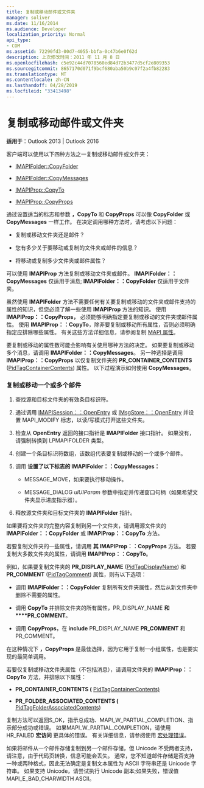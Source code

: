 ```yaml
---
title: 复制或移动邮件或文件夹
manager: soliver
ms.date: 11/16/2014
ms.audience: Developer
localization_priority: Normal
api_type:
- COM
ms.assetid: 72290fd3-00d7-4055-bbfa-0c47b6e0f62d
description: 上次修改时间：2011 年 11 月 8 日
ms.openlocfilehash: c5e92c44d7078560ed84d72b3477d5cf2e809353
ms.sourcegitcommit: 8657170d071f9bcf680aba50b9c07f2a4fb82283
ms.translationtype: MT
ms.contentlocale: zh-CN
ms.lasthandoff: 04/28/2019
ms.locfileid: "33413498"
---
```

# <a name="copying-or-moving-a-message-or-a-folder"></a>复制或移动邮件或文件夹
  
**适用于**：Outlook 2013 | Outlook 2016 
  
客户端可以使用以下四种方法之一复制或移动邮件或文件夹：
  
- [IMAPIFolder::CopyFolder](imapifolder-copyfolder.md)
    
- [IMAPIFolder::CopyMessages](imapifolder-copymessages.md)
    
- [IMAPIProp::CopyTo](imapiprop-copyto.md)
    
- [IMAPIProp::CopyProps](imapiprop-copyprops.md)
    
通过设置适当的标志和参数 **，CopyTo** 和 **CopyProps** 可以像 **CopyFolder** 或 **CopyMessages** 一样工作。 在决定调用哪种方法时，请考虑以下问题：
  
- 复制或移动文件夹还是邮件？
    
- 您有多少关于要移动或复制的文件夹或邮件的信息？
    
- 将移动或复制多少文件夹或邮件属性？
    
可以使用 **IMAPIProp** 方法复制或移动文件夹或邮件。 **IMAPIFolder：：CopyMessages** 仅适用于消息; **IMAPIFolder：：CopyFolder** 仅适用于文件夹。 
  
虽然使用 **IMAPIFolder** 方法不需要任何有关要复制或移动的文件夹或邮件支持的属性的知识，但您必须了解一些使用 **IMAPIProp** 方法的知识。 使用 **IMAPIProp：：CopyProps，** 必须能够明确指定要复制或移动的文件夹或邮件属性。 使用 **IMAPIProp：：CopyTo**，除非要复制或移动所有属性，否则必须明确指定应排除哪些属性。 有关这些方法详细信息，请参阅复制 [MAPI 属性](copying-mapi-properties.md)。
  
要复制或移动的属性数可能会影响有关使用哪种方法的决定。 如果要复制或移动多个消息，请调用 **IMAPIFolder：：CopyMessages**。 另一种选择是调用 **IMAPIProp：：CopyProps** 以仅复制文件夹的 **PR_CONTAINER_CONTENTS** ([PidTagContainerContents](pidtagcontainercontents-canonical-property.md)) 属性。 以下过程演示如何使用 **CopyMessages**。 
  
### <a name="to-copy-or-move-one-or-more-messages"></a>复制或移动一个或多个邮件
  
1. 查找源和目标文件夹的有效条目标识符。
    
2. 通过调用 [IMAPISession：：OpenEntry](imapisession-openentry.md) 或 [IMsgStore：：OpenEntry](imsgstore-openentry.md) 并设置 MAPI_MODIFY 标志，以读/写模式打开这些文件夹。 
    
3. 检查从 **OpenEntry** 返回的接口指针是 **IMAPIFolder** 接口指针。 如果没有，请强制转换到 LPMAPIFOLDER 类型。 
    
4. 创建一个条目标识符数组，该数组代表要复制或移动的一个或多个邮件。 
    
5. 调用 **设置了以下标志的 IMAPIFolder：：CopyMessages：** 
    
   - MESSAGE_MOVE，如果要执行移动操作。 
    
   - MESSAGE_DIALOG  _ulUIParam_ 参数中指定并传递窗口句柄（如果希望文件夹显示进度指示器）。 
    
6. 释放源文件夹和目标文件夹的 **IMAPIFolder** 指针。 
    
如果要将文件夹的完整内容复制到另一个文件夹，请调用源文件夹的 **IMAPIFolder：：CopyFolder** 或 **IMAPIProp：：CopyTo** 方法。 
  
若要复制文件夹的一些属性，请调用 **其 IMAPIProp：：CopyProps** 方法。 若要复制大多数文件夹的属性，请调用 **IMAPIProp：：CopyTo**。 
  
例如，如果要复制文件夹的 **PR_DISPLAY_NAME** ([PidTagDisplayName](pidtagdisplayname-canonical-property.md)) 和 **PR_COMMENT** ([PidTagComment](pidtagcomment-canonical-property.md)) 属性，则有以下选项：
  
- 调用 **IMAPIFolder：：CopyFolder** 复制所有文件夹属性，然后从新文件夹中删除不需要的属性。 
    
- 调用 **CopyTo** 并排除文件夹的所有属性，PR_DISPLAY_NAME **和****PR_COMMENT**。 
    
- 调用 **CopyProps**，在 **include** PR_DISPLAY_NAME **PR_COMMENT** 和 PR_COMMENT。 
    
在这种情况下 **，CopyProps** 是最佳选择，因为它用于复制一小组属性，也是要实现的最简单调用。 
  
若要仅复制或移动文件夹属性（不包括消息），请调用文件夹的 **IMAPIProp：：CopyTo** 方法，并排除以下属性： 
  
- **PR_CONTAINER_CONTENTS (** [PidTagContainerContents)](pidtagcontainercontents-canonical-property.md)
    
- **PR_FOLDER_ASSOCIATED_CONTENTS (** [PidTagFolderAssociatedContents](pidtagfolderassociatedcontents-canonical-property.md)) 
    
复制方法可以返回S_OK，指示总成功、MAPI_W_PARTIAL_COMPLETION、指示部分成功或错误。 如果MAPI_W_PARTIAL_COMPLETION，请使用 HR_FAILED **宏访问** 更具体的错误。 有关详细信息，请参阅使用 [宏处理错误](using-macros-for-error-handling.md)。
  
如果将邮件从一个邮件存储复制到另一个邮件存储，但 Unicode 不受两者支持，请注意，由于代码页转换，信息可能会丢失。 通常，您不知道邮件存储是否支持一种或两种格式，因此无法确定是复制文本属性为 ASCII 字符串还是 Unicode 字符串。 如果支持 Unicode，请尝试执行 Unicode 副本;如果失败，错误值MAPI_E_BAD_CHARWIDTH ASCII。
  

